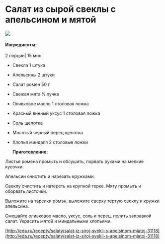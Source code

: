 # Салат из сырой свеклы с апельсином и мятой

![](https://s-media-cache-ak0.pinimg.com/564x/64/81/79/648179d311163c0ee7c56058571c4ba2.jpg)

#### Ингредиенты:

2 порции\| 15 мин

* Свекла    1 штука
* Апельсины    2 штуки
* Салат ромен    50 г
* Свежая мята    ½ пучка
* Оливковое масло    1 столовая ложка
* Красный винный уксус    1 столовая ложка
* Соль    щепотка
* Молотый черный перец    щепотка
* Хлопья миндаля    2 столовые ложки

  **Приготовление:**

Листья ромена промыть и обсушить, порвать руками на мелкие кусочки.

Апельсин очистить и нарезать кружками.

Свеклу очистить и натереть на крупной терке. Мяту промыть и оборвать листочки.

Выложите на тарелки ромэн, выложите сверху тертую свеклу и кружки апельсина.

Смешайте оливковое масло, уксус, соль и перец, полить заправкой салат. Украсить мятой и миндальными хлопьями.

[http://eda.ru/recepty/salaty/salat-iz-siroj-svekli-s-apelsinom-mjatoj-31118](http://eda.ru/recepty/salaty/salat-iz-siroj-svekli-s-apelsinom-mjatoj-31118)

